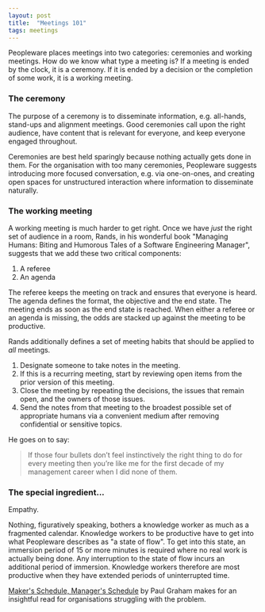 ```yaml
---
layout: post
title:  "Meetings 101"
tags: meetings
---
```

Peopleware places meetings into two categories: ceremonies and working meetings.
How do we know what type a meeting is? If a meeting is ended by the clock,
it is a ceremony. If it is ended by a decision or the completion of some work,
it is a working meeting.

### The ceremony

The purpose of a ceremony is to disseminate information,
e.g. all-hands, stand-ups and alignment meetings.
Good ceremonies call upon the right audience,
have content that is relevant for everyone,
and keep everyone engaged throughout.

Ceremonies are best held sparingly
because nothing actually gets done in them.
For the organisation with too many ceremonies,
Peopleware suggests introducing more focused conversation,
e.g. via one-on-ones, and creating open spaces 
for unstructured interaction
where information to disseminate naturally.

### The working meeting

A working meeting is much harder to get right.
Once we have *just* the right set of audience in a room,
Rands, in his wonderful book "Managing Humans: Biting and Humorous Tales of a Software Engineering Manager",
suggests that we add these two critical components:

1. A referee
2. An agenda

The referee keeps the meeting on track
and ensures that everyone is heard.
The agenda defines the format, the objective and the end state.
The meeting ends as soon as the end state is reached.
When either a referee or an agenda is missing, 
the odds are stacked up against the meeting to be productive.

Rands additionally defines a set of meeting habits
that should be applied to *all* meetings.

1. Designate someone to take notes in the meeting.
2. If this is a recurring meeting, start by reviewing open items from the prior version of this meeting.
3. Close the meeting by repeating the decisions, the issues that remain open, and the owners of those issues.
4. Send the notes from that meeting to the broadest possible set of appropriate humans via a convenient medium after removing confidential or sensitive topics.

He goes on to say:

> If those four bullets don’t feel instinctively the right thing to do
> for every meeting then you’re like me
> for the first decade of my management career when I did none of them.

### The special ingredient...

Empathy.

Nothing, figuratively speaking,
bothers a knowledge worker as much as a fragmented calendar. 
Knowledge workers to be productive have to get into what Peopleware describes
as "a state of flow".
To get into this state, an immersion period of 15 or more minutes is required
where no real work is actually being done.
Any interruption to the state of flow incurs an additional period of immersion.
Knowledge workers therefore are most productive when they have
extended periods of uninterrupted time.

[Maker's Schedule, Manager's Schedule](http://www.paulgraham.com/makersschedule.html) 
by Paul Graham makes for an insightful read for organisations
struggling with the problem.